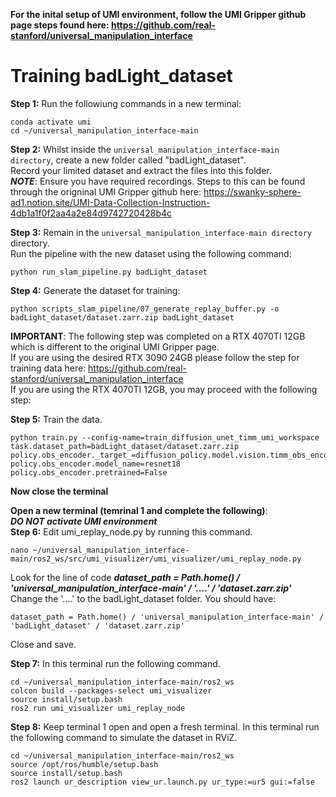 **For the inital setup of UMI environment, follow the UMI Gripper github page steps found here: https://github.com/real-stanford/universal_manipulation_interface**

# Training badLight_dataset
**Step 1:** Run the followiung commands in a new terminal:   
```
conda activate umi   
cd ~/universal_manipulation_interface-main
```   

**Step 2:** Whilst inside the ```universal_manipulation_interface-main directory```, create a new folder called "badLight_dataset".   
Record your limited dataset and extract the files into this folder.   
***NOTE***: Ensure you have required recordings. Steps to this can be found through the origninal UMI Gripper github here: https://swanky-sphere-ad1.notion.site/UMI-Data-Collection-Instruction-4db1a1f0f2aa4a2e84d9742720428b4c   

**Step 3:** Remain in the ```universal_manipulation_interface-main directory``` directory.   
Run the pipeline with the new dataset using the following command:   
```
python run_slam_pipeline.py badLight_dataset
```   

**Step 4:** Generate the dataset for training:   
```
python scripts_slam_pipeline/07_generate_replay_buffer.py -o badLight_dataset/dataset.zarr.zip badLight_dataset
``` 

**IMPORTANT**: The following step was completed on a RTX 4070TI 12GB which is different to the original UMI Gripper page.   
If you are using the desired RTX 3090 24GB please follow the step for training data here: https://github.com/real-stanford/universal_manipulation_interface   
If you are using the RTX 4070TI 12GB, you may proceed with the following step:

**Step 5:** Train the data. 
```
python train.py --config-name=train_diffusion_unet_timm_umi_workspace task.dataset_path=badLight_dataset/dataset.zarr.zip policy.obs_encoder._target_=diffusion_policy.model.vision.timm_obs_encoder.TimmObsEncoder policy.obs_encoder.model_name=resnet18 policy.obs_encoder.pretrained=False
```

**Now close the terminal**   

**Open a new terminal (temrinal 1 and complete the following)**:   
***DO NOT activate UMI environment***   
**Step 6:** Edit umi_replay_node.py by running this command.   
```
nano ~/universal_manipulation_interface-main/ros2_ws/src/umi_visualizer/umi_visualizer/umi_replay_node.py
```   
Look for the line of code ***dataset_path = Path.home() / 'universal_manipulation_interface-main' / '....' / 'dataset.zarr.zip'***   
Change the '....' to the badLight_dataset folder. You should have:   
```
dataset_path = Path.home() / 'universal_manipulation_interface-main' / 'badLight_dataset' / 'dataset.zarr.zip'
```   
Close and save.   

**Step 7:** In this terminal run the following command.   
```
cd ~/universal_manipulation_interface-main/ros2_ws
colcon build --packages-select umi_visualizer
source install/setup.bash
ros2 run umi_visualizer umi_replay_node
```

**Step 8:** Keep terminal 1 open and open a fresh terminal. In this terminal run the following command to simulate the dataset in RViZ.   
```
cd ~/universal_manipulation_interface-main/ros2_ws
source /opt/ros/humble/setup.bash
source install/setup.bash
ros2 launch ur_description view_ur.launch.py ur_type:=ur5 gui:=false
```
